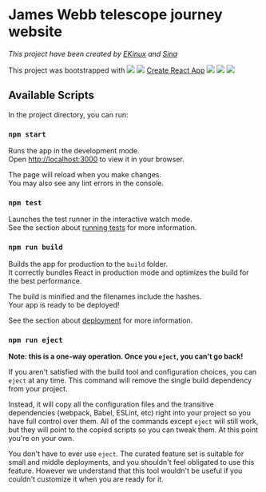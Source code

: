 # James Webb telescope journey website

_This project have been created by [EKinux](https://github.com/EhsanKinux) and [Sina](https://github.com/Sinac0de)_

This project was bootstrapped with <img src="{https://img.shields.io/badge/npm-CB3837?style=for-the-badge&logo=npm&logoColor=white}"/> <img src="{https://img.shields.io/badge/React-20232A?style=for-the-badge&logo=react&logoColor=61DAFB}"/> [Create React App](https://github.com/facebook/create-react-app) <img src="{https://img.shields.io/badge/React_Router-CA4245?style=for-the-badge&logo=react-router&logoColor=white}"/> <img src="{https://img.shields.io/badge/Tailwind_CSS-38B2AC?style=for-the-badge&logo=tailwind-css&logoColor=white}"/> <img src="{https://img.shields.io/badge/ThreeJs-black?style=for-the-badge&logo=three.js&logoColor=white}"/>

## Available Scripts

In the project directory, you can run:

### `npm start`

Runs the app in the development mode.\
Open [http://localhost:3000](http://localhost:3000) to view it in your browser.

The page will reload when you make changes.\
You may also see any lint errors in the console.

### `npm test`

Launches the test runner in the interactive watch mode.\
See the section about [running tests](https://facebook.github.io/create-react-app/docs/running-tests) for more information.

### `npm run build`

Builds the app for production to the `build` folder.\
It correctly bundles React in production mode and optimizes the build for the best performance.

The build is minified and the filenames include the hashes.\
Your app is ready to be deployed!

See the section about [deployment](https://facebook.github.io/create-react-app/docs/deployment) for more information.

### `npm run eject`

**Note: this is a one-way operation. Once you `eject`, you can't go back!**

If you aren't satisfied with the build tool and configuration choices, you can `eject` at any time. This command will remove the single build dependency from your project.

Instead, it will copy all the configuration files and the transitive dependencies (webpack, Babel, ESLint, etc) right into your project so you have full control over them. All of the commands except `eject` will still work, but they will point to the copied scripts so you can tweak them. At this point you're on your own.

You don't have to ever use `eject`. The curated feature set is suitable for small and middle deployments, and you shouldn't feel obligated to use this feature. However we understand that this tool wouldn't be useful if you couldn't customize it when you are ready for it.

